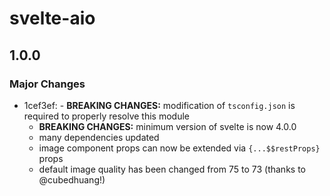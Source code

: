 # svelte-aio

## 1.0.0

### Major Changes

- 1cef3ef: - **BREAKING CHANGES:** modification of `tsconfig.json` is required to properly resolve this module
  - **BREAKING CHANGES:** minimum version of svelte is now 4.0.0
  - many dependencies updated
  - image component props can now be extended via `{...$$restProps}` props
  - default image quality has been changed from 75 to 73 (thanks to @cubedhuang!)

